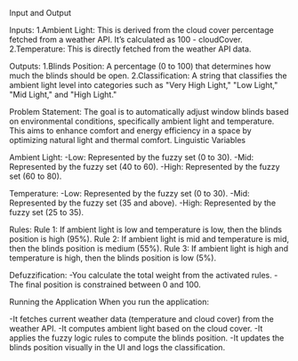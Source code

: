Input and Output

Inputs:
1.Ambient Light: This is derived from the cloud cover percentage fetched from a weather API. It’s calculated as 100 - cloudCover.
2.Temperature: This is directly fetched from the weather API data.

Outputs:
1.Blinds Position: A percentage (0 to 100) that determines how much the blinds should be open.
2.Classification: A string that classifies the ambient light level into categories such as "Very High Light," "Low Light," "Mid Light," and "High Light."

Problem Statement:
The goal is to automatically adjust window blinds based on environmental conditions, specifically ambient light and temperature. This aims to enhance comfort and energy efficiency in a space by optimizing natural light and thermal comfort.
Linguistic Variables

Ambient Light:
-Low: Represented by the fuzzy set (0 to 30).
-Mid: Represented by the fuzzy set (40 to 60).
-High: Represented by the fuzzy set (60 to 80).

Temperature:
-Low: Represented by the fuzzy set (0 to 30).
-Mid: Represented by the fuzzy set (35 and above).
-High: Represented by the fuzzy set (25 to 35).

Rules:
Rule 1: If ambient light is low and temperature is low, then the blinds position is high (95%).
Rule 2: If ambient light is mid and temperature is mid, then the blinds position is medium (55%).
Rule 3: If ambient light is high and temperature is high, then the blinds position is low (5%).

Defuzzification:
-You calculate the total weight from the activated rules.
-The final position is constrained between 0 and 100.

Running the Application
When you run the application:

-It fetches current weather data (temperature and cloud cover) from the weather API.
-It computes ambient light based on the cloud cover.
-It applies the fuzzy logic rules to compute the blinds position.
-It updates the blinds position visually in the UI and logs the classification.



